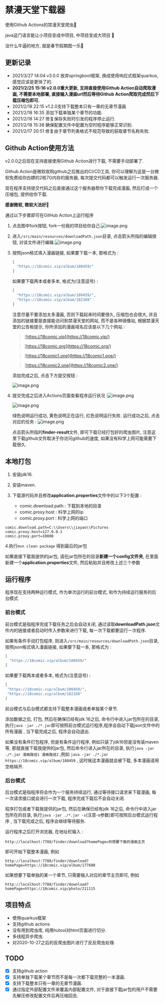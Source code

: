 # 禁漫天堂下载器

使用Github Actions的禁漫天堂爬虫🤡

java这门语言能让小项目变成中项目, 中项目变成大项目 🤡

没什么牛逼的地方, 就是春节假期图一乐🤡

## 更新记录

- 2021/3/27 14:04 v3.0.0 放弃springboot框架, 换成使用响应式框架quarkus, 感觉应该是更快了的.
- **2021/2/25 15:16 v2.0.0重大更新, 支持直接使用Github Action自动爬取漫画, 不需要本地部署, 直接输入漫画url然后等待Github Action爬取完成然后下载压缩包即可.**
- 2021/2/18 22:15 v1.2.0支持下载整本只有一章的无章节漫画
- 2021/2/18 16:35 添加下载单独某个章节的功能.
- 2021/2/18 14:27 修复保存失败时引发的程序停止运行.
- 2021/2/18 15:38 确保配置文件中配置为空时程序能够正常识别.
- 2021/2/17 20:51 修复由于章节列表格式不规范导致的获取章节名称失败.

## Github Action使用方法

v2.0.0之后现在支持直接使用Github Action进行下载, 不需要手动部署了.

Github Action是微软收购github之后推出的CI/CD工具, 你可以理解为这是一台微软免费给你白嫖的2核7G内存的服务器, 每次提交代码都可以触发运行一次服务器.

现在程序支持提交代码之后直接通过这个服务器帮你下载完成漫画, 然后打成一个压缩包, 提供给你下载.

**感谢微软, 微软大法好🙌**

通过以下步骤即可在GitHub Action上运行程序

1. 点击图中fork按钮, fork一份我的项目给你自己.![image.png](https://i.loli.net/2021/02/25/r1EzkUtY4agP3sA.png)

2. 进入`/src/main/resources/downloadPath.json`目录, 点击箭头所指的编辑按钮,
   对该文件进行编辑.![image.png](https://i.loli.net/2021/02/25/gxre6j2PVYnl53d.png)

3. 按照json格式填入漫画链接, 如果要下载一本, 那格式为 :
    ```json
    [
      "https://18comic.vip/album/180459/"
    ]
    ```
   如果要下载两本或者多本, 格式为(注意逗号) :
    ```json
    [
      "https://18comic.vip/album/180459/",
      "https://18comic.vip/album/182168"
    ]
    ```

   注意尽量不要添加太多漫画, 否则下载起来时间要很久, 压缩包也会很大, 并且添加的链接要是直接能访问到禁漫天堂的网站, 而不是各种镜像站, 根据禁漫天堂的公告板提示, 你所添加的漫画域名应该是以下几个网站 :

   > [https://18comic.vip](https://18comic.vip/)

   > [https://18comic.org](https://18comic.org/)

   > [https://18comic1.one](https://18comic1.one/)

   > [https://18comic2.one](https://18comic2.one/)

   添加完成之后, 点击下方提交按钮 :

   ![image.png](https://i.loli.net/2021/02/25/O745iyUbfZvBDSN.png)

4. 提交完成之后进入Actions页面查看程序运行状况 :![image.png](https://i.loli.net/2021/02/25/2h4n9q1LuFKCeB6.png)

   ![image.png](https://i.loli.net/2021/02/25/BgwedXxFGtThRC9.png)

   绿色说明运行成功, 黄色说明正在运行, 红色说明运行失败. 运行成功之后, 点击对应的任务 : ![image.png](https://i.loli.net/2021/02/25/gFdOoTW4vtrU9zS.png)

   点击箭头所指的**finder-result**文件, 即可下载已经打包好的爬虫图片, 注意这里下载github文件取决于你访问github的速度, 如果没有科学上网可能需要下载很久.

## 本地打包

1. 安装jdk16.

2. 安装maven.

3. 下载源代码并且修改**application.properties**文件中的以下3个配置 :

    - comic.download.path : 下载到本地的目录
    - comic.proxy.host : 科学上网的ip
    - comic.proxy.port : 科学上网的端口

```properties
comic.download.path=C:\\Users\\jiayao\\Pictures
comic.proxy.host=127.0.0.1
comic.proxy.port=10808
   ```

4.执行`mvn clean package` 得到最后的jar包

如果直接下载我提供的jar包, 请在jar包所在的目录**新建一个config文件夹**, 在里面新建一个**application.properties**文件, 然后粘贴并且修改上述三个参数

## 运行程序

程序现在支持两种运行模式, 作为单次运行的前台模式, 和作为持续运行服务的后台模式

### 前台模式

前台模式是指程序完成下载任务之后会自动关闭, 通过读取**downloadPath.json**文件内的链接或者启动时传入参数来进行下载, 每一次下载都要运行一次程序.

如果有条件手动打包程序, 则进入`/src/main/resources/downloadPath.json`目录, 按照json格式填入漫画链接, 如果要下载一本, 那格式为 :

```json
[
  "https://18comic.vip/album/180459/"
]
```

如果要下载两本或者多本, 格式为(注意逗号) :

 ```json
 [
  "https://18comic.vip/album/180459/",
  "https://18comic.vip/album/182168"
]
 ```

前台模式与后台模式都支持下载整本漫画或者单独某个章节.

添加数据之后, 打包, 然后在确保已经有jdk 16之后, 命令行中进入jar包所在的目录, 执行`java -jar ./*.jar`即可按照前台模式运行程序,程序会自动下载json文件中的所有漫画 , 当下载完成之后, 程序会自动退出.

如果没有条件打包程序, 但是有条件运行程序, 例如只装了jdk16但是没有装maven等, 那就直接下载我提供的jar包, 然后命令行进入jar所在的目录, 执行`java -jar ./*.jar 漫画路径1 漫画路径2`
,例如 `java -jar ./*.jar https://18comic.vip/album/180459` , 这时候这本漫画就会被下载, 多本漫画请用空格隔开.

### 后台模式

后台模式是指程序将会作为一个服务持续运行, 通过等待接口请求来下载漫画, 每一次请求接口就会进行一次下载, 程序完成下载后不会自动关闭.

程序打包或者下载我提供的jar包, 然后在确保已经有jdk 16之后, 命令行中进入jar包所在的目录, 执行`java -jar ./*.jar -s`(注意-s参数)即可按照后台模式运行程序 , 当下载完成之后, 程序会继续等待服务.

运行程序之后打开浏览器, 在地址栏输入 :

```url
http://localhost:7788/finder/download?homePage=你想要下载的漫画主页
```

即可开始下载整本漫画, 例如

```
http://localhost:7788/finder/download?homePage=https://18comic.vip/album/177680
```

如果想要下载单独的某一个章节, 只需要输入对应的章节主页即可, 例如

```
http://localhost:7788/finder/download?homePage=https://18comic.vip/photo/211115
```

## 项目特点

- 使用quarkus框架
- 支持github actions
- 没有用到爬虫库, 纯用hutool对html页面进行切分.
- 多线程异步爬虫.
- 对2020-10-27之后的反爬虫图片进行了反反爬虫处理.

## TODO

- [x] 支持github action
- [x] 支持单独下载某个章节而不是每一次都下载完整的一本漫画.
- [x] 支持下载整本只有一章的无章节漫画.
- [x] 通过指定外部配置文件来覆盖内部配置文件, 对于直接下载jar包的用户不需要先解压修改配置文件后再压缩回去.
